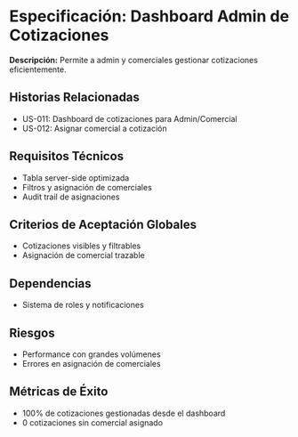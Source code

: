 # Especificación: Dashboard Admin de Cotizaciones

**Descripción:**
Permite a admin y comerciales gestionar cotizaciones eficientemente.

## Historias Relacionadas
- US-011: Dashboard de cotizaciones para Admin/Comercial
- US-012: Asignar comercial a cotización

## Requisitos Técnicos
- Tabla server-side optimizada
- Filtros y asignación de comerciales
- Audit trail de asignaciones

## Criterios de Aceptación Globales
- Cotizaciones visibles y filtrables
- Asignación de comercial trazable

## Dependencias
- Sistema de roles y notificaciones

## Riesgos
- Performance con grandes volúmenes
- Errores en asignación de comerciales

## Métricas de Éxito
- 100% de cotizaciones gestionadas desde el dashboard
- 0 cotizaciones sin comercial asignado
